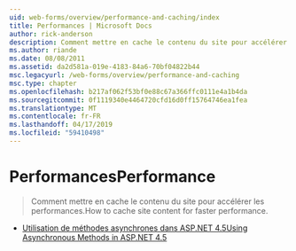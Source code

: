 ```yaml
---
uid: web-forms/overview/performance-and-caching/index
title: Performances | Microsoft Docs
author: rick-anderson
description: Comment mettre en cache le contenu du site pour accélérer les performances.
ms.author: riande
ms.date: 08/08/2011
ms.assetid: da2d581a-019e-4183-84a6-70bf04822b44
msc.legacyurl: /web-forms/overview/performance-and-caching
msc.type: chapter
ms.openlocfilehash: b217af062f53bf0e88c67a366ffc0111e4a1b4da
ms.sourcegitcommit: 0f1119340e4464720cfd16d0ff15764746ea1fea
ms.translationtype: MT
ms.contentlocale: fr-FR
ms.lasthandoff: 04/17/2019
ms.locfileid: "59410498"
---
```

# <a name="performance"></a><span data-ttu-id="6b4a0-103">Performances</span><span class="sxs-lookup"><span data-stu-id="6b4a0-103">Performance</span></span>

> <span data-ttu-id="6b4a0-104">Comment mettre en cache le contenu du site pour accélérer les performances.</span><span class="sxs-lookup"><span data-stu-id="6b4a0-104">How to cache site content for faster performance.</span></span>


- [<span data-ttu-id="6b4a0-105">Utilisation de méthodes asynchrones dans ASP.NET 4.5</span><span class="sxs-lookup"><span data-stu-id="6b4a0-105">Using Asynchronous Methods in ASP.NET 4.5</span></span>](using-asynchronous-methods-in-aspnet-45.md)
